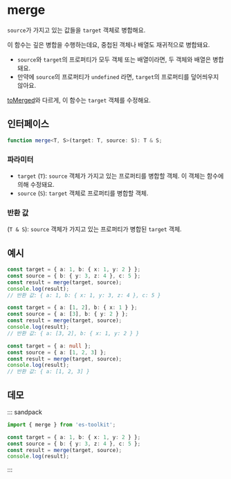 # merge

`source`가 가지고 있는 값들을 `target` 객체로 병합해요.

이 함수는 깊은 병합을 수행하는데요, 중첩된 객체나 배열도 재귀적으로 병합돼요.

- `source`와 `target`의 프로퍼티가 모두 객체 또는 배열이라면, 두 객체와 배열은 병합돼요.
- 만약에 `source`의 프로퍼티가 `undefined` 라면, `target`의 프로퍼티를 덮어씌우지 않아요.

[toMerged](./toMerged.md)와 다르게, 이 함수는 `target` 객체를 수정해요.

## 인터페이스

```typescript
function merge<T, S>(target: T, source: S): T & S;
```

### 파라미터

- `target` (`T`): `source` 객체가 가지고 있는 프로퍼티를 병합할 객체. 이 객체는 함수에 의해 수정돼요.
- `source` (`S`): `target` 객체로 프로퍼티를 병합할 객체.

### 반환 값

(`T & S`): `source` 객체가 가지고 있는 프로퍼티가 병합된 `target` 객체.

## 예시

```typescript
const target = { a: 1, b: { x: 1, y: 2 } };
const source = { b: { y: 3, z: 4 }, c: 5 };
const result = merge(target, source);
console.log(result);
// 반환 값: { a: 1, b: { x: 1, y: 3, z: 4 }, c: 5 }

const target = { a: [1, 2], b: { x: 1 } };
const source = { a: [3], b: { y: 2 } };
const result = merge(target, source);
console.log(result);
// 반환 값: { a: [3, 2], b: { x: 1, y: 2 } }

const target = { a: null };
const source = { a: [1, 2, 3] };
const result = merge(target, source);
console.log(result);
// 반환 값: { a: [1, 2, 3] }
```

## 데모

::: sandpack

```ts index.ts
import { merge } from 'es-toolkit';

const target = { a: 1, b: { x: 1, y: 2 } };
const source = { b: { y: 3, z: 4 }, c: 5 };
const result = merge(target, source);
console.log(result);
```

:::
